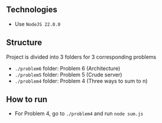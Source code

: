 ## Technologies

- Use `NodeJS 22.0.0`

## Structure

Project is divided into 3 folders for 3 corresponding problems

- `./problem6` folder: Problem 6 (Architecture)
- `./problem5` folder: Problem 5 (Crude server)
- `./problem4` folder: Problem 4 (Three ways to sum to n)

## How to run

- For Problem 4, go to `./problem4` and run `node sum.js`
